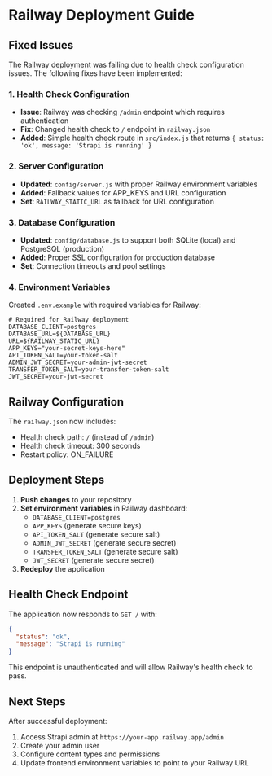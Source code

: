 # Railway Deployment Guide

## Fixed Issues

The Railway deployment was failing due to health check configuration issues. The following fixes have been implemented:

### 1. Health Check Configuration
- **Issue**: Railway was checking `/admin` endpoint which requires authentication
- **Fix**: Changed health check to `/` endpoint in `railway.json`
- **Added**: Simple health check route in `src/index.js` that returns `{ status: 'ok', message: 'Strapi is running' }`

### 2. Server Configuration
- **Updated**: `config/server.js` with proper Railway environment variables
- **Added**: Fallback values for APP_KEYS and URL configuration
- **Set**: `RAILWAY_STATIC_URL` as fallback for URL configuration

### 3. Database Configuration
- **Updated**: `config/database.js` to support both SQLite (local) and PostgreSQL (production)
- **Added**: Proper SSL configuration for production database
- **Set**: Connection timeouts and pool settings

### 4. Environment Variables
Created `.env.example` with required variables for Railway:

```env
# Required for Railway deployment
DATABASE_CLIENT=postgres
DATABASE_URL=${DATABASE_URL}
URL=${RAILWAY_STATIC_URL}
APP_KEYS="your-secret-keys-here"
API_TOKEN_SALT=your-token-salt
ADMIN_JWT_SECRET=your-admin-jwt-secret
TRANSFER_TOKEN_SALT=your-transfer-token-salt
JWT_SECRET=your-jwt-secret
```

## Railway Configuration

The `railway.json` now includes:
- Health check path: `/` (instead of `/admin`)
- Health check timeout: 300 seconds
- Restart policy: ON_FAILURE

## Deployment Steps

1. **Push changes** to your repository
2. **Set environment variables** in Railway dashboard:
   - `DATABASE_CLIENT=postgres`
   - `APP_KEYS` (generate secure keys)
   - `API_TOKEN_SALT` (generate secure salt)
   - `ADMIN_JWT_SECRET` (generate secure secret)
   - `TRANSFER_TOKEN_SALT` (generate secure salt)
   - `JWT_SECRET` (generate secure secret)
3. **Redeploy** the application

## Health Check Endpoint

The application now responds to `GET /` with:
```json
{
  "status": "ok",
  "message": "Strapi is running"
}
```

This endpoint is unauthenticated and will allow Railway's health check to pass.

## Next Steps

After successful deployment:
1. Access Strapi admin at `https://your-app.railway.app/admin`
2. Create your admin user
3. Configure content types and permissions
4. Update frontend environment variables to point to your Railway URL
